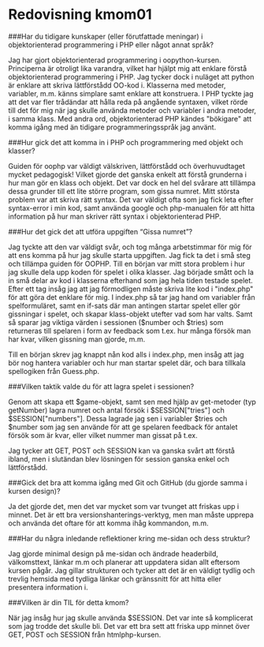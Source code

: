 ---
---
Redovisning kmom01
=========================

###Har du tidigare kunskaper (eller förutfattade meningar) i objektorienterad programmering i PHP eller något annat språk?

Jag har gjort objektorienterad programmering i oopython-kursen. Principerna är otroligt lika varandra, vilket har hjälpt mig att enklare förstå objektorienterad programmering i PHP. Jag tycker dock i nuläget att python är enklare att skriva lättförstådd OO-kod i. Klasserna med metoder, variabler, m.m. känns simplare samt enklare att konstruera. I PHP tyckte jag att det var fler trådändar att hålla reda på angående syntaxen, vilket rörde till det för mig när jag skulle använda metoder och variabler i andra metoder, i samma klass. Med andra ord, objektorienterad PHP kändes "bökigare" att komma igång med än tidigare programmeringsspråk jag använt.

###Hur gick det att komma in i PHP och programmering med objekt och klasser?

Guiden för oophp var väldigt välskriven, lättförstådd och överhuvudtaget mycket pedagogisk! Vilket gjorde det ganska enkelt att förstå grunderna i hur man gör en klass och objekt. Det var dock en hel del svårare att tillämpa dessa grunder till ett lite större program, som gissa numret. Mitt största problem var att skriva rätt syntax. Det var väldigt ofta som jag fick leta efter syntax-error i min kod, samt använda google och php-manualen för att hitta information på hur man skriver rätt syntax i objektorienterad PHP.

###Hur det gick det att utföra uppgiften “Gissa numret”?

Jag tyckte att den var väldigt svår, och tog många arbetstimmar för mig för att ens komma på hur jag skulle starta uppgiften. Jag fick ta det i små steg och tillämpa guiden för OOPHP. Till en början var mitt stora problem i hur jag skulle dela upp koden för spelet i olika klasser. Jag började smått och la in små delar av kod i klasserna efterhand som jag hela tiden testade spelet. Efter ett tag insåg jag att jag förmodligen måste skriva lite kod i "index.php" för att göra det enklare för mig. I index.php så tar jag hand om variabler från spelformuläret, samt en if-sats där man antingen startar spelet eller gör gissningar i spelet, och skapar klass-objekt utefter vad som har valts. Samt så sparar jag viktiga värden i sessionen ($number och $tries) som returneras till spelaren i form av feedback som t.ex. hur många försök man har kvar, vilken gissning man gjorde, m.m.

Till en början skrev jag knappt nån kod alls i index.php, men insåg att jag bör nog hantera variabler och hur man startar spelet där, och bara tillkala spellogiken från Guess.php.

###Vilken taktik valde du för att lagra spelet i sessionen?

Genom att skapa ett $game-objekt, samt sen med hjälp av get-metoder (typ getNumber) lagra numret och antal försök i $SESSION["tries"] och $SESSION["numbers"]. Dessa lagrade jag sen i variabler $tries och $number som jag sen använde för att ge spelaren feedback för antalet försök som är kvar, eller vilket nummer man gissat på t.ex.

Jag tycker att GET, POST och SESSION kan va ganska svårt att förstå ibland, men i slutändan blev lösningen för session ganska enkel och lättförstådd.

###Gick det bra att komma igång med Git och GitHub (du gjorde samma i kursen design)?

Ja det gjorde det, men det var mycket som var tvunget att friskas upp i minnet. Det är ett bra versionshanterings-verktyg, men man måste upprepa och använda det oftare för att komma ihåg kommandon, m.m.

###Har du några inledande reflektioner kring me-sidan och dess struktur?

Jag gjorde minimal design på me-sidan och ändrade headerbild, välkomsttext, länkar m.m och planerar att uppdatera sidan allt eftersom kursen pågår. Jag gillar strukturen och tycker att det är en väldigt tydlig och trevlig hemsida med tydliga länkar och gränssnitt för att hitta eller presentera information i.

###Vilken är din TIL för detta kmom?

När jag insåg hur jag skulle använda $SESSION. Det var inte så komplicerat som jag trodde det skulle bli. Det var ett bra sett att friska upp minnet över GET, POST och SESSION från htmlphp-kursen.
